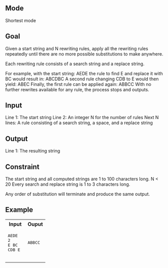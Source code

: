 ## Mode
Shortest mode

## Goal
Given a start string and N rewriting rules, apply all the rewriting rules repeatedly until there are no more possible substitutions to make anywhere.

Each rewriting rule consists of a search string and a replace string.

For example, with the start string:
AEDE
the rule to find E and replace it with BC would result in:
ABCDBC
A second rule changing CDB to E would then yield:
ABEC
Finally, the first rule can be applied again:
ABBCC
With no further rewrites available for any rule, the process stops and outputs.

## Input
Line 1: The start string
Line 2: An integer N for the number of rules
Next N lines: A rule consisting of a search string, a space, and a replace string

## Output
Line 1: The resulting string

## Constraint
The start string and all computed strings are 1 to 100 characters long.
N < 20
Every search and replace string is 1 to 3 characters long.

Any order of substitution will terminate and produce the same output.

## Example
<table>
  <tr>
    <th>Input</th>
    <th>Ouput</th>
  </tr>
  <tr>
    <td>
      <pre>
AEDE
2
E BC
CDB E
      </pre>
    </td>
    <td>
     <pre>
ABBCC
     </pre>
    </td>
  </tr>
</table>
